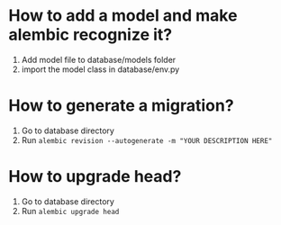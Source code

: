 # How to add a model and make alembic recognize it?
1. Add model file to database/models folder
2. import the model class in database/env.py

# How to generate a migration?
1. Go to database directory
2. Run ```alembic revision --autogenerate -m "YOUR DESCRIPTION HERE"```

# How to upgrade head?
1. Go to database directory
2. Run ```alembic upgrade head```
